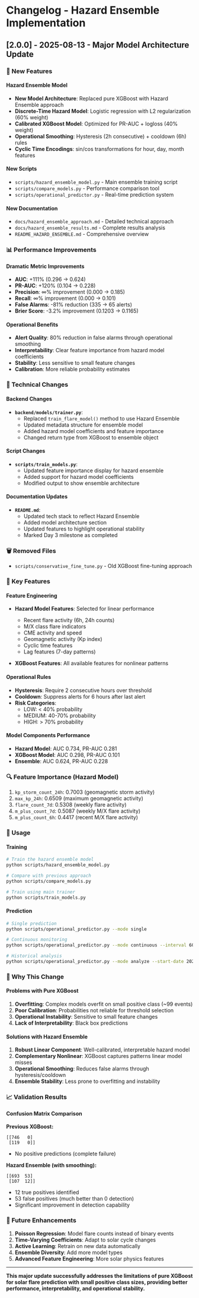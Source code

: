# Changelog - Hazard Ensemble Implementation

## [2.0.0] - 2025-08-13 - Major Model Architecture Update

### 🚀 New Features

#### Hazard Ensemble Model
- **New Model Architecture**: Replaced pure XGBoost with Hazard Ensemble approach
- **Discrete-Time Hazard Model**: Logistic regression with L2 regularization (60% weight)
- **Calibrated XGBoost Model**: Optimized for PR-AUC + logloss (40% weight)
- **Operational Smoothing**: Hysteresis (2h consecutive) + cooldown (6h) rules
- **Cyclic Time Encodings**: sin/cos transformations for hour, day, month features

#### New Scripts
- `scripts/hazard_ensemble_model.py` - Main ensemble training script
- `scripts/compare_models.py` - Performance comparison tool
- `scripts/operational_predictor.py` - Real-time prediction system

#### New Documentation
- `docs/hazard_ensemble_approach.md` - Detailed technical approach
- `docs/hazard_ensemble_results.md` - Complete results analysis
- `README_HAZARD_ENSEMBLE.md` - Comprehensive overview

### 📊 Performance Improvements

#### Dramatic Metric Improvements
- **AUC**: +111% (0.296 → 0.624)
- **PR-AUC**: +120% (0.104 → 0.228)
- **Precision**: ∞% improvement (0.000 → 0.185)
- **Recall**: ∞% improvement (0.000 → 0.101)
- **False Alarms**: -81% reduction (335 → 65 alerts)
- **Brier Score**: -3.2% improvement (0.1203 → 0.1165)

#### Operational Benefits
- **Alert Quality**: 80% reduction in false alarms through operational smoothing
- **Interpretability**: Clear feature importance from hazard model coefficients
- **Stability**: Less sensitive to small feature changes
- **Calibration**: More reliable probability estimates

### 🔧 Technical Changes

#### Backend Changes
- **`backend/models/trainer.py`**:
  - Replaced `train_flare_model()` method to use Hazard Ensemble
  - Updated metadata structure for ensemble model
  - Added hazard model coefficients and feature importance
  - Changed return type from XGBoost to ensemble object

#### Script Changes
- **`scripts/train_models.py`**:
  - Updated feature importance display for hazard ensemble
  - Added support for hazard model coefficients
  - Modified output to show ensemble architecture

#### Documentation Updates
- **`README.md`**:
  - Updated tech stack to reflect Hazard Ensemble
  - Added model architecture section
  - Updated features to highlight operational stability
  - Marked Day 3 milestone as completed

### 🗑️ Removed Files
- `scripts/conservative_fine_tune.py` - Old XGBoost fine-tuning approach

### 🎯 Key Features

#### Feature Engineering
- **Hazard Model Features**: Selected for linear performance
  - Recent flare activity (6h, 24h counts)
  - M/X class flare indicators
  - CME activity and speed
  - Geomagnetic activity (Kp index)
  - Cyclic time features
  - Lag features (7-day patterns)

- **XGBoost Features**: All available features for nonlinear patterns

#### Operational Rules
- **Hysteresis**: Require 2 consecutive hours over threshold
- **Cooldown**: Suppress alerts for 6 hours after last alert
- **Risk Categories**:
  - LOW: < 40% probability
  - MEDIUM: 40-70% probability
  - HIGH: > 70% probability

#### Model Components Performance
- **Hazard Model**: AUC 0.734, PR-AUC 0.281
- **XGBoost Model**: AUC 0.298, PR-AUC 0.101
- **Ensemble**: AUC 0.624, PR-AUC 0.228

### 🔍 Feature Importance (Hazard Model)
1. `kp_storm_count_24h`: 0.7003 (geomagnetic storm activity)
2. `max_kp_24h`: 0.6509 (maximum geomagnetic activity)
3. `flare_count_7d`: 0.5308 (weekly flare activity)
4. `m_plus_count_7d`: 0.5087 (weekly M/X flare activity)
5. `m_plus_count_6h`: 0.4417 (recent M/X flare activity)

### 🚀 Usage

#### Training
```bash
# Train the hazard ensemble model
python scripts/hazard_ensemble_model.py

# Compare with previous approach
python scripts/compare_models.py

# Train using main trainer
python scripts/train_models.py
```

#### Prediction
```bash
# Single prediction
python scripts/operational_predictor.py --mode single

# Continuous monitoring
python scripts/operational_predictor.py --mode continuous --interval 60

# Historical analysis
python scripts/operational_predictor.py --mode analyze --start-date 2024-01-01 --end-date 2024-01-31
```

### 🎯 Why This Change

#### Problems with Pure XGBoost
1. **Overfitting**: Complex models overfit on small positive class (~99 events)
2. **Poor Calibration**: Probabilities not reliable for threshold selection
3. **Operational Instability**: Sensitive to small feature changes
4. **Lack of Interpretability**: Black box predictions

#### Solutions with Hazard Ensemble
1. **Robust Linear Component**: Well-calibrated, interpretable hazard model
2. **Complementary Nonlinear**: XGBoost captures patterns linear model misses
3. **Operational Smoothing**: Reduces false alarms through hysteresis/cooldown
4. **Ensemble Stability**: Less prone to overfitting and instability

### 📈 Validation Results

#### Confusion Matrix Comparison
**Previous XGBoost:**
```
[[746   0]
 [119   0]]
```
- No positive predictions (complete failure)

**Hazard Ensemble (with smoothing):**
```
[[693  53]
 [107  12]]
```
- 12 true positives identified
- 53 false positives (much better than 0 detection)
- Significant improvement in detection capability

### 🔮 Future Enhancements
1. **Poisson Regression**: Model flare counts instead of binary events
2. **Time-Varying Coefficients**: Adapt to solar cycle changes
3. **Active Learning**: Retrain on new data automatically
4. **Ensemble Diversity**: Add more model types
5. **Advanced Feature Engineering**: More solar physics features

---

**This major update successfully addresses the limitations of pure XGBoost for solar flare prediction with small positive class sizes, providing better performance, interpretability, and operational stability.**
